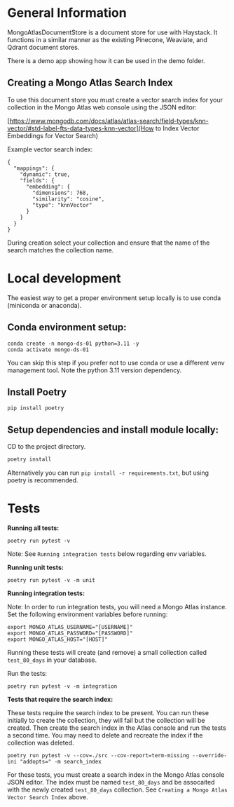 # General Information

MongoAtlasDocumentStore is a document store for use with Haystack. It functions in a similar manner as the existing Pinecone, Weaviate, and Qdrant document stores.

There is a demo app showing how it can be used in the demo folder.

## Creating a Mongo Atlas Search Index

To use this document store you must create a vector search index for your collection in the Mongo Atlas web console using the JSON editor:

[https://www.mongodb.com/docs/atlas/atlas-search/field-types/knn-vector/#std-label-fts-data-types-knn-vector](How to Index Vector Embeddings for Vector Search) 

Example vector search index:

```
{
  "mappings": {
    "dynamic": true,
    "fields": {
      "embedding": {
        "dimensions": 768,
        "similarity": "cosine",
        "type": "knnVector"
      }
    }
  }
}
```

During creation select your collection and ensure that the name of the search matches the collection name.

# Local development

The easiest way to get a proper environment setup locally is to use conda (miniconda or anaconda).

## Conda environment setup:

``` shell
conda create -n mongo-ds-01 python=3.11 -y
conda activate mongo-ds-01
```

You can skip this step if you prefer not to use conda or use a different venv management tool. Note the python 3.11 version dependency.

## Install Poetry

``` shell
pip install poetry
```

## Setup dependencies and install module locally:

CD to the project directory.

``` python
poetry install
```

Alternatively you can run `pip install -r requirements.txt`, but using poetry is recommended.

# Tests

**Running all tests:**

``` shell
poetry run pytest -v
```
Note: See `Running integration tests` below regarding env variables.

**Running unit tests:**

``` shell
poetry run pytest -v -m unit
```

**Running integration tests:**

Note: In order to run integration tests, you will need a Mongo Atlas instance. Set the following environment variables before running:

``` shell
export MONGO_ATLAS_USERNAME="[USERNAME]"
export MONGO_ATLAS_PASSWORD="[PASSWORD]"
export MONGO_ATLAS_HOST="[HOST]"

```

Running these tests will create (and remove) a small collection called `test_80_days` in your database.

Run the tests:

``` shell
poetry run pytest -v -m integration
```

**Tests that require the search index:** 

These tests require the search index to be present. You can run these initially to create the collection, they will fail but the collection will be created. Then create the search index in the Atlas console and run the tests a second time. You may need to delete and recreate the index if the collection was deleted.

``` shell
poetry run pytest -v --cov=./src --cov-report=term-missing --override-ini "addopts=" -m search_index
```

For these tests, you must create a search index in the Mongo Atlas console JSON editor. The index must be named `test_80_days` and be assocaited with the newly created `test_80_days` collection. See `Creating a Mongo Atlas Vector Search Index` above.
